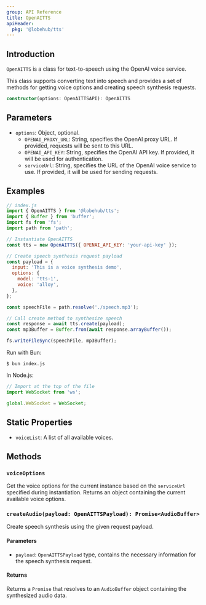 ```yaml
---
group: API Reference
title: OpenAITTS
apiHeader:
  pkg: '@lobehub/tts'
---
```


## Introduction

`OpenAITTS` is a class for text-to-speech using the OpenAI voice service.

This class supports converting text into speech and provides a set of methods for getting voice options and creating speech synthesis requests.

```ts
constructor(options: OpenAITTSAPI): OpenAITTS
```

## Parameters

- `options`: Object, optional.
  - `OPENAI_PROXY_URL`: String, specifies the OpenAI proxy URL. If provided, requests will be sent to this URL.
  - `OPENAI_API_KEY`: String, specifies the OpenAI API key. If provided, it will be used for authentication.
  - `serviceUrl`: String, specifies the URL of the OpenAI voice service to use. If provided, it will be used for sending requests.

## Examples

```js
// index.js
import { OpenAITTS } from '@lobehub/tts';
import { Buffer } from 'buffer';
import fs from 'fs';
import path from 'path';

// Instantiate OpenAITTS
const tts = new OpenAITTS({ OPENAI_API_KEY: 'your-api-key' });

// Create speech synthesis request payload
const payload = {
  input: 'This is a voice synthesis demo',
  options: {
    model: 'tts-1',
    voice: 'alloy',
  },
};

const speechFile = path.resolve('./speech.mp3');

// Call create method to synthesize speech
const response = await tts.create(payload);
const mp3Buffer = Buffer.from(await response.arrayBuffer());

fs.writeFileSync(speechFile, mp3Buffer);
```

Run with Bun:

```shell
$ bun index.js
```

In Node.js:

```js
// Import at the top of the file
import WebSocket from 'ws';

global.WebSocket = WebSocket;
```

## Static Properties

- `voiceList`: A list of all available voices.

## Methods

### `voiceOptions`

Get the voice options for the current instance based on the `serviceUrl` specified during instantiation. Returns an object containing the current available voice options.

### `createAudio(payload: OpenAITTSPayload): Promise<AudioBuffer>`

Create speech synthesis using the given request payload.

#### Parameters

- `payload`: `OpenAITTSPayload` type, contains the necessary information for the speech synthesis request.

#### Returns

Returns a `Promise` that resolves to an `AudioBuffer` object containing the synthesized audio data.
